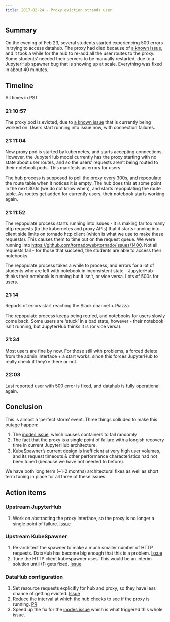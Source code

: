 ```yaml
---
title: 2017-02-24 - Proxy eviction strands user
---
```


## Summary ##

On the evening of Feb 23, several students started experiencing 500 errors in trying to access datahub. The proxy had died because of [a known issue](https://github.com/data-8/infrastructure/issues/6), and it took a while for the hub to re-add all the user routes to the proxy. Some students’ needed their servers to be manually restarted, due to a JupyterHub spawner bug that is showing up at scale. Everything was fixed in about 40 minutes.

## Timeline ##

All times in PST

### 21:10:57 ###
The proxy pod is evicted, due to [a known issue](https://github.com/data-8/infrastructure/issues/6) that is currently being worked on. Users start running into issue now, with connection failures.

### 21:11:04 ###
New proxy pod is started by kubernetes, and starts accepting connections. However, the JupyterHub model currently has the proxy starting with no state about user routes, and so the users’ requests aren’t being routed to their notebook pods. This manifests as errors for users.

The hub process is supposed to poll the proxy every 300s, and repopulate  the route table when it notices it is empty. The hub does this at some point in the next 300s (we do not know when), and starts repopulating the route table. As routes get added for currently users, their notebook starts working again.

### 21:11:52 ###
The repopulate process starts running into issues - it is making far too many http requests (to the kubernetes and proxy APIs) that it starts running into client side limits on tornado http client (which is what we use to make these requests). This causes them to time out on the request queue. We were running into https://github.com/tornadoweb/tornado/issues/1400. Not all requests fail - for those that succeed, the students are able to access their notebooks.

The repopulate process takes a while to process, and errors for a lot of students who are left with notebook in inconsistent state - JupyterHub thinks their notebook is running but it isn’t, or vice versa. Lots of 500s for users.

### 21:14 ###
Reports of errors start reaching the Slack channel + Piazza.

The repopulate process keeps being retried, and notebooks for users slowly come back. Some users are ‘stuck’ in a bad state, however - their notebook isn’t running, but JupyterHub thinks it is (or vice versa).

### 21:34 ###

Most users are fine by now. For those still with problems, a forced delete from the admin interface + a start works, since this forces JupyterHub to really check if they’re there or not.

### 22:03 ###

Last reported user with 500 error is fixed, and datahub is fully operational again.

## Conclusion ##
This is almost a ‘perfect storm’ event. Three things colluded to make this outage happen:

1. The [inodes issue](https://github.com/data-8/infrastructure/issues/6), which causes containers to fail randomly
2. The fact that the proxy is a single point of failure with a longish recovery time in current JupyterHub architecture.
3. KubeSpawner’s current design is inefficient at very high user volumes, and its request timeouts & other performance characteristics had not been tuned (because we have not needed to before).

We have both long term (~1-2 months) architectural fixes as well as short term tuning in place for all three of these issues.

## Action items ##
### Upstream JupyterHub ###
1. Work on abstracting the proxy interface, so the proxy is no longer a single point of failure. [Issue](https://github.com/jupyterhub/jupyterhub/issues/848)

### Upstream KubeSpawner ###
1. Re-architect the spawner to make a much smaller number of HTTP requests. DataHub has become big enough that this is a problem. [Issue](https://github.com/jupyterhub/kubespawner/issues/28)
2. Tune the HTTP client kubespawner uses. This would be an interim solution until (1) gets fixed. [Issue](https://github.com/jupyterhub/kubespawner/issues/29)

### DataHub configuration ###
1. Set resource requests explicitly for hub and proxy, so they have less chance of getting evicted. [Issue](https://github.com/data-8/jupyterhub-k8s/issues/124)
2. Reduce the interval at which the hub checks to see if the proxy is running. [PR](https://github.com/data-8/jupyterhub-k8s/pull/123)
3. Speed up the fix for the [inodes issue](https://github.com/data-8/infrastructure/issues/6) which is what triggered this whole issue.
